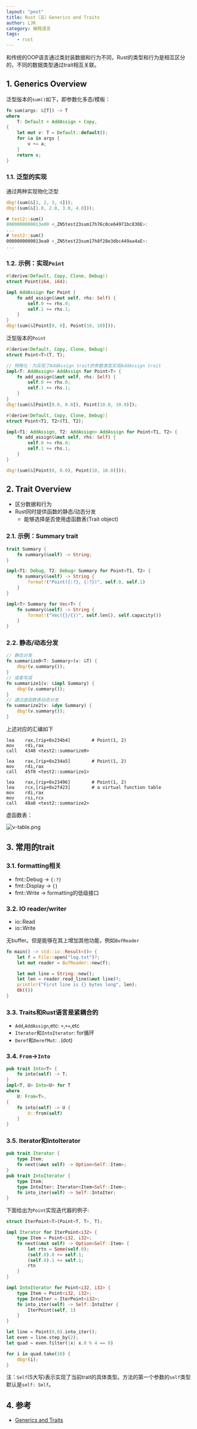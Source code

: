 ```yaml
---
layout: "post"
title: Rust（五）Generics and Traits
author: LJR
category: 编程语言
tags:
    - rust
---
```


和传统的OOP语言通过类封装数据和行为不同，Rust的类型和行为是相互区分的，不同的数据类型通过trait相互关联。

## 1. Generics Overview

泛型版本的`sum()`如下，即参数化多态/模板：

```rust
fn sum(args: &[T]) -> T
where
    T: Default + AddAssign + Copy,
{
    let mut v: T = Default::default();
    for &a in args {
        v += a;
    }
    return v;
}
```

### 1.1. 泛型的实现

通过两种实现物化泛型

```rust
dbg!(sum(&[1, 2, 3, 4]));
dbg!(sum(&[1.0, 2.0, 3.0, 4.0]));

# test2::sum()
0000000000013e00 <_ZN5test23sum17h76c0ce64971bc830E>:
...
# test2::sum()
0000000000013ea0 <_ZN5test23sum17h8f28e3dbc449aa4aE>:
...
```

### 1.2. 示例：实现`Point`

```rust
#[derive(Default, Copy, Clone, Debug)]
struct Point(i64, i64);

impl AddAssign for Point {
    fn add_assign(&mut self, rhs: Self) {
        self.0 += rhs.0;
        self.1 += rhs.1;
    }
}
dbg!(sum(&[Point[0, 0], Point(10, 10)]));
```

泛型版本的`Point`

```rust
#[derive(Default, Copy, Clone, Debug)]
struct Point<T>(T, T);

// 特殊化：为实现了AddAssign trait的参数类型实现AddAssign trait
impl<T: AddAssign> AddAssign for Point<T> {
    fn add_assign(&mut self, rhs: Self) {
        self.0 += rhs.0;
        self.1 += rhs.1;
    }
}
dbg!(sum(&[Point[0.0, 0.0]), Point(10.0, 10.0)]);

#[derive(Default, Copy, Clone, Debug)]
struct Point<T1, T2>(T1, T2);

impl<T1: AddAssign, T2: AddAssign> AddAssign for Point<T1, T2> {
    fn add_assign(&mut self, rhs: Self) {
        self.0 += rhs.0;
        self.1 += rhs.1;
    }
}

dbg!(sum(&[Point(0, 0.0), Point(10, 10.0)]));
```

## 2. Trait Overview

+ 区分数据和行为
+ Rust同时提供函数的静态/动态分发
  + 能够选择是否使用虚函数表(Trait object)

### 2.1. 示例：Summary trait

```rust
trait Summary {
    fn summary(&self) -> String;
}

impl<T1: Debug, T2: Debug> Summary for Point<T1, T2> {
    fn summary(&self) -> String {
        format!("Point({:?}, {:?})", self.0, self.1)
    }
}

impl<T> Summary for Vec<T> {
    fn summary(&self) -> String {
        format!("Vec({}/{})", self.len(), self.capacity())
    }
}
```

### 2.2. 静态/动态分发

```rust
// 静态分发
fn summarize0<T: Summary>(v: &T) {
    dbg!(v.summary());
}
// 或者写成
fn summarize1(v: &impl Summary) {
    dbg!(v.summary());
}
// 通过虚函数表动态分发
fn summarize2(v: &dyn Summary) {
    dbg!(v.summary());
}
```

上述对应的汇编如下

```shell
lea    rax,[rip+0x234b4]        # Point(1, 2)
mov    rdi,rax
call   4340 <test2::summarize0>

lea    rax,[rip+0x234a5]        # Point(1, 2)
mov    rdi,rax
call   45f0 <test2::summarize1>

lea    rax,[rip+0x23496]        # Point(1, 2)
lea    rcx,[rip+0x2f423]        # a virtual function table
mov    rdi,rax
mov    rsi,rcx
call   48a0 <test2::summarize2>
```

虚函数表：

![v-table.png](https://i.loli.net/2021/03/01/a2fTl5Kmk6RSOUo.png)


## 3. 常用的trait

### 3.1. formatting相关

+ fmt::Debug -> `{:?}`
+ fmt::Display -> `{}`
+ fmt::Write -> formatting的低级接口

### 3.2. IO reader/writer

+ io::Read
+ io::Write

无buffer。但是能够在其上增加其他功能，例如`BufReader`

```rust
fn main() -> std::io::Result<()> {
    let f = File::open("log.txt")?;
    let mut reader = BufReader::new(f);

    let mut line = String::new();
    let len = reader.read_line(&mut line)?;
    println!("First line is {} bytes long", len);
    Ok(())
}
```

### 3.3. Traits和Rust语言是紧耦合的

+ `Add`,`AddAssign`,etc: `+`,`+=`,etc
+ `Iterator`和`IntoIterator`: for循环
+ `Deref`和`DerefMut`: `.`(dot)

### 3.4. `From`->`Into`

```rust
pub trait Into<T> {
    fn into(self) -> T;
}
impl<T, U> Into<U> for T
where
    U: From<T>,
{
    fn into(self) -> U {
        U::from(self)
    }
}
```

### 3.5. Iterator和IntoIterator

```rust
pub trait Iterator {
    type Item;
    fn next(&mut self) -> Option<Self::Item>;
}
pub trait IntoIterator {
    type Item;
    type IntoIter: Iterator<Item=Self::Item>;
    fn into_iter(self) -> Self::IntoIter;
}
```

下面给出为`Point`实现迭代器的例子:

```rust
struct IterPoint<T>(Point<T, T>, T);

impl Iterator for IterPoint<i32> {
    type Item = Point<i32, i32>;
    fn next(&mut self) -> Option<Self::Item> {
        let rtn = Some(self.0);
        (self.0).0 += self.1;
        (self.0).1 += self.1;
        rtn
    }
}

impl IntoIterator for Point<i32, i32> {
    type Item = Point<i32, i32>;
    type IntoIter = IterPoint<i32>;
    fn into_iter(self) -> Self::IntoIter {
        IterPoint(self, 1)
    }
}

let line = Point(0,0).into_iter();
let even = line.step_by(2);
let quad = even.filter(|x| x.0 % 4 == 0)

for i in quad.take(10) {
    dbg!(i);
}
```

注：`Self`(S大写)表示实现了当前trait的具体类型。方法的第一个参数的`self`类型默认是`self: Self`。

## 4. 参考

+ [Generics and Traits](https://tc.gts3.org/cs3210/2020/spring/l/lec08/lec08.html)
